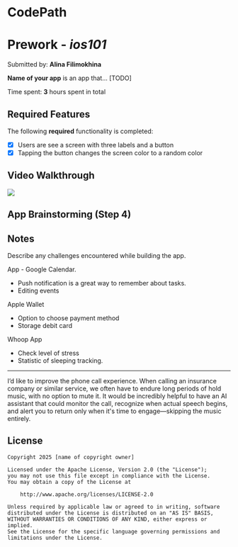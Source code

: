 # CodePath

# Prework - *ios101*

Submitted by: **Alina Filimokhina**

**Name of your app** is an app that... [TODO] 

Time spent: **3** hours spent in total

## Required Features

The following **required** functionality is completed:

- [X] Users are see a screen with three labels and a button
- [X] Tapping the button changes the screen color to a random color
 
## Video Walkthrough
<a href="https://www.loom.com/share/7273b7c1f1264adf90cd138a151f5449">
   <img style="max-width:300px;" src="https://cdn.loom.com/sessions/thumbnails/7273b7c1f1264adf90cd138a151f5449-304c82c0e4d147db-full-play.gif">
</a>



## App Brainstorming (Step 4)

## Notes

Describe any challenges encountered while building the app.

App - Google Calendar.
- Push notification is a great way to remember about tasks.
- Editing events 
   
Apple Wallet 
 - Option to choose payment method
- Storage debit card 

Whoop App  
- Check level of stress 
- Statistic of sleeping tracking.

____
I’d like to improve the phone call experience. When calling an insurance company or similar service, we often have to endure long periods of hold music, with no option to mute it. It would be incredibly helpful to have an AI assistant that could monitor the call, recognize when actual speech begins, and alert you to return only when it's time to engage—skipping the music entirely.
 

## License

    Copyright 2025 [name of copyright owner]

    Licensed under the Apache License, Version 2.0 (the "License");
    you may not use this file except in compliance with the License.
    You may obtain a copy of the License at

        http://www.apache.org/licenses/LICENSE-2.0

    Unless required by applicable law or agreed to in writing, software
    distributed under the License is distributed on an "AS IS" BASIS,
    WITHOUT WARRANTIES OR CONDITIONS OF ANY KIND, either express or implied.
    See the License for the specific language governing permissions and
    limitations under the License.
